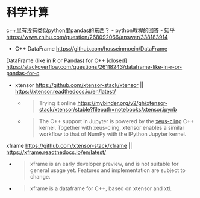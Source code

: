
# 科学计算

c++里有没有类似python里pandas的东西？ - python教程的回答 - 知乎 https://www.zhihu.com/question/268092066/answer/338183914
- C++ DataFrame https://github.com/hosseinmoein/DataFrame

DataFrame (like in R or Pandas) for C++ [closed] https://stackoverflow.com/questions/26118243/dataframe-like-in-r-or-pandas-for-c
- xtensor https://github.com/xtensor-stack/xtensor || https://xtensor.readthedocs.io/en/latest/
  * > Trying it online https://mybinder.org/v2/gh/xtensor-stack/xtensor/stable?filepath=notebooks/xtensor.ipynb
  * > The C++ support in Jupyter is powered by the [xeus-cling](https://github.com/jupyter-xeus/xeus-cling) C++ kernel. Together with xeus-cling, xtensor enables a similar workflow to that of NumPy with the IPython Jupyter kernel.

xframe https://github.com/xtensor-stack/xframe || https://xframe.readthedocs.io/en/latest/
- > xframe is an early developer preview, and is not suitable for general usage yet. Features and implementation are subject to change.
- > xframe is a dataframe for C++, based on xtensor and xtl.
